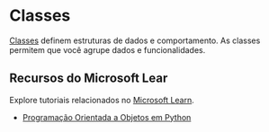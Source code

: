 # Classes

[Classes](https://docs.python.org/3/tutorial/classes.html) definem estruturas de dados e comportamento. As classes permitem que você agrupe dados e funcionalidades.

## Recursos do Microsoft Lear

Explore tutoriais relacionados no  [Microsoft Learn](https://learn.microsoft.com/?WT.mc_id=python-c9-niner).

- [Programação Orientada a Objetos em Python](https://docs.microsoft.com/learn/modules/python-object-oriented-programming/?WT.mc_id=python-c9-niner)
